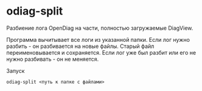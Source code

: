 # odiag-split

Разбиение лога OpenDiag на части, полностью загружаемые DiagView.

Программа вычитывает все логи из указанной папки. Если лог нужно разбить - он разбивается на новые файлы. Старый файл переименовывается и сохраняется. Если лог уже был разбит или его не нужно разбивать - он не меняется.

Запуск

```
odiag-split <путь к папке с файлами>
```
